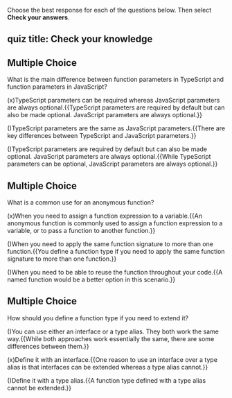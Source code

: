 
Choose the best response for each of the questions below. Then select **Check your answers**.
## quiz title: Check your knowledge

## Multiple Choice

What is the main difference between function parameters in TypeScript and function parameters in JavaScript?

(x)TypeScript parameters can be required whereas JavaScript parameters are always optional.{{TypeScript parameters are required by default but can also be made optional. JavaScript parameters are always optional.}}

()TypeScript parameters are the same as JavaScript parameters.{{There are key differences between TypeScript and JavaScript parameters.}}

()TypeScript parameters are required by default but can also be made optional. JavaScript parameters are always optional.{{While TypeScript parameters can be optional, JavaScript parameters are always optional.}}

## Multiple Choice

What is a common use for an anonymous function?

(x)When you need to assign a function expression to a variable.{{An anonymous function is commonly used to assign a function expression to a variable, or to pass a function to another function.}}

()When you need to apply the same function signature to more than one function.{{You define a function type if you need to apply the same function signature to more than one function.}}

()When you need to be able to reuse the function throughout your code.{{A named function would be a better option in this scenario.}}

## Multiple Choice

How should you define a function type if you need to extend it?

()You can use either an interface or a type alias. They both work the same way.{{While both approaches work essentially the same, there are some differences between them.}}

(x)Define it with an interface.{{One reason to use an interface over a type alias is that interfaces can be extended whereas a type alias cannot.}}

()Define it with a type alias.{{A function type defined with a type alias cannot be extended.}}
